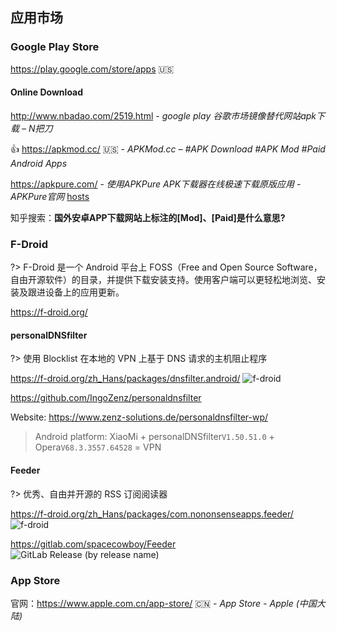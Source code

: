 ## 应用市场

### Google Play Store

<i class="ri-android-line"></i>
<i class="bi bi-ladder"></i>
https://play.google.com/store/apps :us:


#### Online Download

<i class="bi-link"></i>
http://www.nbadao.com/2519.html - *google play 谷歌市场镜像替代网站apk下载 – N把刀*

👍 https://apkmod.cc/ :us: - *APKMod.cc – #APK Download #APK Mod #Paid Android Apps*

https://apkpure.com/ - *使用APKPure APK下载器在线极速下载原版应用 - APKPure官网* 
<i class="con octicon-file tag-icon"></i>
[hosts](https://zhuanlan.zhihu.com/p/47225701)

知乎搜索：**国外安卓APP下载网站上标注的[Mod]、[Paid]是什么意思?**


### F-Droid

?> F-Droid 是一个 Android 平台上 FOSS（Free and Open Source Software，自由开源软件）的目录，并提供下载安装支持。使用客户端可以更轻松地浏览、安装及跟进设备上的应用更新。

<i class="ri-android-line"></i>
https://f-droid.org/



#### personalDNSfilter

?> 使用 Blocklist 在本地的 VPN 上基于 DNS 请求的主机阻止程序

<i class="fa fa-windows"></i>
<i class="fa fa-linux"></i>
<i class="ri-android-line"></i>
<i class="ri-google-play-line"></i>

https://f-droid.org/zh_Hans/packages/dnsfilter.android/
![f-droid](https://badgen.net/f-droid/v/dnsfilter.android)

<i class="fa fa-github"></i>
https://github.com/IngoZenz/personaldnsfilter

Website: https://www.zenz-solutions.de/personaldnsfilter-wp/

> Android platform: XiaoMi + personalDNSfilter`V1.50.51.0` + Opera`V68.3.3557.64528` = VPN

#### Feeder

?> 优秀、自由并开源的 RSS 订阅阅读器

https://f-droid.org/zh_Hans/packages/com.nononsenseapps.feeder/
![f-droid](https://badgen.net/f-droid/v/com.nononsenseapps.feeder)

<i class="fa fa-gitlab medium-orange"></i>
https://gitlab.com/spacecowboy/Feeder
![GitLab Release (by release name)](https://img.shields.io/gitlab/v/release/spacecowboy/Feeder?include_prereleases&logo=gitlab)

### App Store

官网：https://www.apple.com.cn/app-store/ :cn: - *App Store - Apple (中国大陆)*